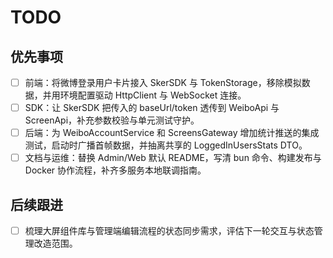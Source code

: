 # TODO

## 优先事项
- [ ] 前端：将微博登录用户卡片接入 SkerSDK 与 TokenStorage，移除模拟数据，并用环境配置驱动 HttpClient 与 WebSocket 连接。
- [ ] SDK：让 SkerSDK 把传入的 baseUrl/token 透传到 WeiboApi 与 ScreenApi，补充参数校验与单元测试守护。
- [ ] 后端：为 WeiboAccountService 和 ScreensGateway 增加统计推送的集成测试，启动时广播首帧数据，并抽离共享的 LoggedInUsersStats DTO。
- [ ] 文档与运维：替换 Admin/Web 默认 README，写清 bun 命令、构建发布与 Docker 协作流程，补齐多服务本地联调指南。

## 后续跟进
- [ ] 梳理大屏组件库与管理端编辑流程的状态同步需求，评估下一轮交互与状态管理改造范围。
